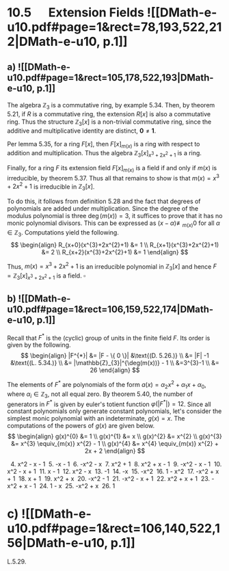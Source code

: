 
# 10.5      Extension Fields ![[DMath-e-u10.pdf#page=1&rect=78,193,522,212|DMath-e-u10, p.1]]

## a) ![[DMath-e-u10.pdf#page=1&rect=105,178,522,193|DMath-e-u10, p.1]]

The algebra $\mathbb{Z}_{3}$ is a commutative ring, by example 5.34. Then, by theorem 5.21, if $R$ is a commutative ring, the extension $R[x]$ is also a commutative ring. Thus the structure $\mathbb{Z}_{3}[x]$ is a non-trivial commutative ring, since the additive and multiplicative identity are distinct, $\mathbf{0}\neq \mathbf{1}$.

Per lemma 5.35, for a ring $F[x]$, then $F[x]_{m(x)}$ is a ring with respect to addition and multiplication. Thus the algebra $\mathbb{Z}_{3}[x]_{x^{3}+2x^{2}+1}$ is a ring.

Finally, for a ring $F$ its extension field $F[x]_{m(x)}$ is a field if and only if $m(x)$ is irreducible, by theorem 5.37. Thus all that remains to show is that $m(x) = x^{3}+2x^{2}+1$ is irreducible in $\mathbb{Z}_{3}[x]$.



To do this, it follows from definition 5.28 and the fact that degrees of polynomials are added under multiplication. Since the degree of the modulus polynomial is three $\deg(m(x))=3$, it suffices to prove that it has no monic polynomial divisors. This can be expressed as $(x-\alpha) \not\equiv_{m(x)} 0$ for all $\alpha \in \mathbb{Z}_{3}$. Computations yield the following.
$$
\begin{align}
R_{x+0}(x^{3}+2x^{2}+1) &= 1 \\
R_{x+1}(x^{3}+2x^{2}+1) &= 2 \\
R_{x+2}(x^{3}+2x^{2}+1) &= 1
\end{align}
$$

Thus, $m(x) = x^{3}+2x^{2}+1$ is an irreducible polynomial in $\mathbb{Z}_{3}[x]$ and hence $F = \mathbb{Z}_{3}[x]_{x^{3}+2x^{2}+1}$ is a field.
$\square$

## b) ![[DMath-e-u10.pdf#page=1&rect=106,159,522,174|DMath-e-u10, p.1]]

Recall that $F^{*}$ is the (cyclic) group of units in the finite field $F$. Its order is given by the following.
$$
\begin{align}
|F^{*}| &= |F - \{ 0 \}| &\text{(D. 5.26.)} \\
&= |F| -1 &\text{(L. 5.34.)} \\
&= |\mathbb{Z}_{3}|^{\deg(m(x))} - 1 \\
&=3^{3}-1  \\
&= 26
\end{align}
$$

The elements of $F^{*}$ are polynomials of the form $a(x) = \alpha_{2}x^{2} + \alpha_{1}x + \alpha_{0}$, where $\alpha_{i} \in \mathbb{Z}_{3}$, not all equal zero. By theorem 5.40, the number of generators in $F^{*}$ is given by euler's totient function $\varphi(|F^{*}|) = 12$. Since all constant polynomials only generate constant polynomials, let's consider the simplest monic polynomial with an indeterminate, $g(x) = x$. The computations of the powers of $g(x)$ are given below.
$$
\begin{align}
g(x)^{0} &= 1 \\
g(x)^{1} &= x \\
g(x)^{2} &= x^{2} \\
g(x)^{3} &= x^{3} \equiv_{m(x)} x^{2} - 1 \\
g(x)^{4} &= x^{4} \equiv_{m(x)} x^{2} + 2x + 2
\end{align}
$$

 
4. x^2 - x - 1 
5. -x - 1 
6. -x^2 - x 
7. x^2 + 1 
8. x^2 + x - 1 
9. -x^2 - x - 1 
10. x^2 - x + 1 
11. x - 1 
12. x^2 - x 
13. -1 
14. -x 
15. -x^2 
16. 1 - x^2 
17. -x^2 + x + 1 
18. x + 1 
19. x^2 + x 
20. -x^2 - 1 
21. -x^2 - x + 1 
22. x^2 + x + 1 
23. -x^2 + x - 1 
24. 1 - x 
25. -x^2 + x 
26. 1



# c) ![[DMath-e-u10.pdf#page=1&rect=106,140,522,156|DMath-e-u10, p.1]]



L.5.29.
